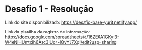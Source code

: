 # Desafio 1 - Resolução
Link do site disponibilizado: https://desafio-base-yurit.netlify.app/

Link da planilha de registro de informação: https://docs.google.com/spreadsheets/d/16ZE6A1GKyf3-W4eNiHUmtxih6Azc3iUo4-lQvYL7XqI/edit?usp=sharing
